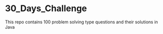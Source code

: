 # 30_Days_Challenge
This repo contains 100 problem solving type questions and their solutions in Java

